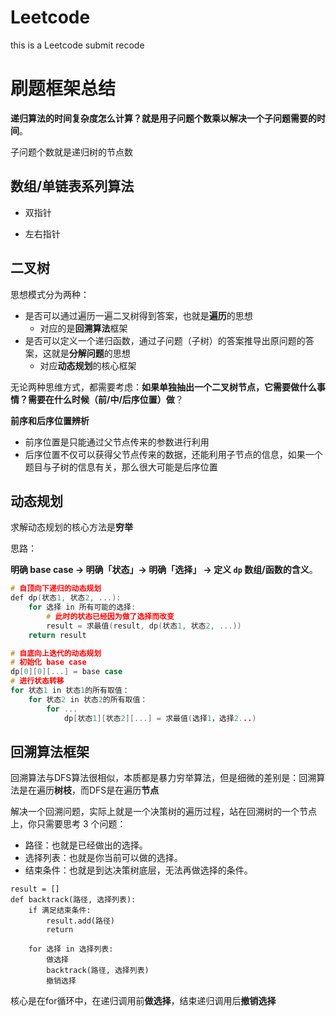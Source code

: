# Leetcode
this is a Leetcode submit recode



# 刷题框架总结

**递归算法的时间复杂度怎么计算？就是用子问题个数乘以解决一个子问题需要的时间**。

子问题个数就是递归树的节点数

## 数组/单链表系列算法

- 双指针

- 左右指针

## 二叉树

思想模式分为两种：

- 是否可以通过遍历一遍二叉树得到答案，也就是**遍历**的思想
  - 对应的是**回溯算法**框架
- 是否可以定义一个递归函数，通过子问题（子树）的答案推导出原问题的答案，这就是**分解问题**的思想
  - 对应**动态规划**的核心框架

无论两种思维方式，都需要考虑：**如果单独抽出一个二叉树节点，它需要做什么事情？需要在什么时候（前/中/后序位置）做**？

**前序和后序位置辨析**

- 前序位置是只能通过父节点传来的参数进行利用
- 后序位置不仅可以获得父节点传来的数据，还能利用子节点的信息，如果一个题目与子树的信息有关，那么很大可能是后序位置

## 动态规划

求解动态规划的核心方法是**穷举**

思路：

**明确 base case -> 明确「状态」-> 明确「选择」 -> 定义 `dp` 数组/函数的含义**。

```cpp
# 自顶向下递归的动态规划
def dp(状态1, 状态2, ...):
    for 选择 in 所有可能的选择:
        # 此时的状态已经因为做了选择而改变
        result = 求最值(result, dp(状态1, 状态2, ...))
    return result

# 自底向上迭代的动态规划
# 初始化 base case
dp[0][0][...] = base case
# 进行状态转移
for 状态1 in 状态1的所有取值：
    for 状态2 in 状态2的所有取值：
        for ...
            dp[状态1][状态2][...] = 求最值(选择1，选择2...)

```



## 回溯算法框架

回溯算法与DFS算法很相似，本质都是暴力穷举算法，但是细微的差别是：回溯算法是在遍历**树枝**，而DFS是在遍历**节点**

解决一个回溯问题，实际上就是一个决策树的遍历过程，站在回溯树的一个节点上，你只需要思考 3 个问题：

- 路径：也就是已经做出的选择。
- 选择列表：也就是你当前可以做的选择。
- 结束条件：也就是到达决策树底层，无法再做选择的条件。

```
result = []
def backtrack(路径, 选择列表):
    if 满足结束条件:
        result.add(路径)
        return
    
    for 选择 in 选择列表:
        做选择
        backtrack(路径, 选择列表)
        撤销选择

```

核心是在for循环中，在递归调用前**做选择**，结束递归调用后**撤销选择**